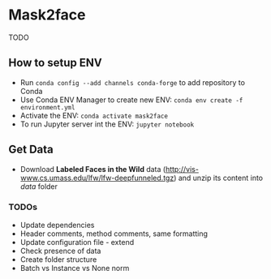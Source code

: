 # Mask2face
TODO

## How to setup ENV
- Run `conda config --add channels conda-forge` to add repository to Conda
- Use Conda ENV Manager to create new ENV: `conda env create -f environment.yml`
- Activate the ENV: `conda activate mask2face`
- To run Jupyter server int the ENV: `jupyter notebook`

## Get Data
- Download **Labeled Faces in the Wild** data (http://vis-www.cs.umass.edu/lfw/lfw-deepfunneled.tgz) and unzip its content into _data_ folder

### TODOs
- Update dependencies
- Header comments, method comments, same formatting 
- Update configuration file - extend
- Check presence of data 
- Create folder structure
- Batch vs Instance vs None norm